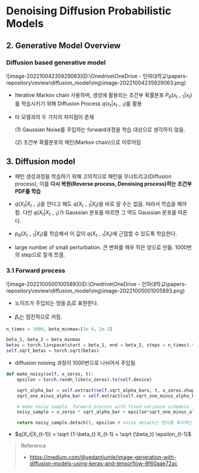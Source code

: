 # Denoising Diffusion Probabilistic Models



## 2. Generative Model Overview

### Diffusion based generative model

![image-20221004235929063](D:\Onedrive\OneDrive - 인하대학교\papers-repository\review\diffusion_model\img\image-20221004235929063.png)

- Iterative Markov chain 사용하며, 생성에 활용되는 조건부 확률분포 $P_{\theta}(x_{t-1}|x_t)$를 학습시키기 위해 Diffusion Process $q(x_t|x_{t-1})$를 활용

- 타 모델과의 두 가지의 차이점이 존재

  (1) Gaussian Noise를 주입하는 forward과정을 학습 대상으로 생각하지 않음.

  (2) 조건부 확률분포의 체인(Markov chain)으로 이루어짐



## 3. Diffusion model

- 패턴 생성과정을 학습하기 위해 고의적으로 패턴을 무너트리고(Diffusion process), 이를 **다시 복원(Reverse process, Denoising process)하는 조건부 PDF를 학습**

- $q(X_t|X_{t-1})$을 안다고 해도 $q(X_{t-1}|X_t)$을 바로 알 수는 없음. 따라서 학습을 해야함. 다만 $q(X_t|X_{t-1})$가 Gaussian 분포를 따르면 그 역도 Gaussian 분포를 따른다.
- $p_{\theta}(X_{t-1}|X_t)$를 학습해서 이 값이 $q(X_{t-1}|X_t)$에 근접할 수 있도록 학습한다.
- large number of small perturbation. 큰 변화를 매우 작은 양으로 만듦. 1000번의 step으로 잘개 쪼갬.

### 3.1 Forward process

![image-20221005001005893](D:\Onedrive\OneDrive - 인하대학교\papers-repository\review\diffusion_model\img\image-20221005001005893.png)

- 노이즈가 주입되는 양을 $\beta_t$로 표현한다.

- $\beta _t$는 점진적으로 커짐.

```python
n_times = 1000, beta_minmax=[1e-4, 2e-2]

beta_1, beta_2 = beta_minmax
betas = torch.linspace(start = beta_1, end = beta_2, steps = n_times).to(device) # follows DDPM paper
self.sqrt_betas = torch.sqrt(betas)
```

- diffusion noising 과정이 1000번으로 나뉘어서 주입됨.

```python
def make_noisy(self, x_zeros, t):
    epsilon = torch.randn_like(x_zeros).to(self.device)

    sqrt_alpha_bar = self.extract(self.sqrt_alpha_bars, t, x_zeros.shape)
    sqrt_one_minus_alpha_bar = self.extract(self.sqrt_one_minus_alpha_bars, t, x_zeros.shape)

    # make noisy sample. forward process with fixed variance schedule
    noisy_sample = x_zeros * sqrt_alpha_bar + epsilon*sqrt_one_minus_alpha_bar

    return noisy_sample.detach(), epsilon # noise detach는 텐서를 복사하는 방법.
```

- $q(X_t|X_{t-1}) = \sqrt {1-\beta_t} X_{t-1} + \sqrt {\beta_t} \epsilon_{t-1}$





















>Reference
>
>- https://medium.com/@vedantjumle/image-generation-with-diffusion-models-using-keras-and-tensorflow-9f60aae72ac
>  
